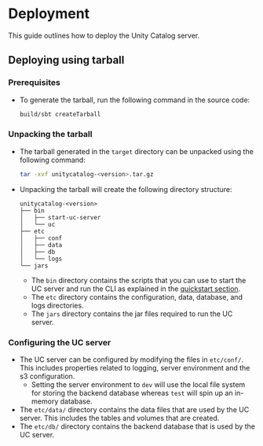# Deployment

This guide outlines how to deploy the Unity Catalog server.

## Deploying using tarball
### Prerequisites
- To generate the tarball, run the following command in the source code:
  ```sh
  build/sbt createTarball
  ```
### Unpacking the tarball
- The tarball generated in the `target` directory can be unpacked using the following command:
  ```sh
  tar -xvf unitycatalog-<version>.tar.gz
  ```
- Unpacking the tarball will create the following directory structure:
  ```
  unitycatalog-<version>
  ├── bin
  │   ├── start-uc-server
  │   └── uc
  ├── etc
  │   ├── conf
  │   ├── data
  │   ├── db
  │   └── logs
  └── jars
  ```
  - The `bin` directory contains the scripts that you can use to start the UC server and run the CLI as explained in the [quickstart section](README.md).
  - The `etc` directory contains the configuration, data, database, and logs directories.
  - The `jars` directory contains the jar files required to run the UC server.

### Configuring the UC server
- The UC server can be configured by modifying the files in `etc/conf/`. This includes properties related to logging, server environment and the s3 configuration.
  - Setting the server environment to `dev` will use the local file system for storing the backend database whereas `test` will spin up an in-memory database.
- The `etc/data/` directory contains the data files that are used by the UC server. This includes the tables and volumes that are created.
- The `etc/db/` directory contains the backend database that is used by the UC server.